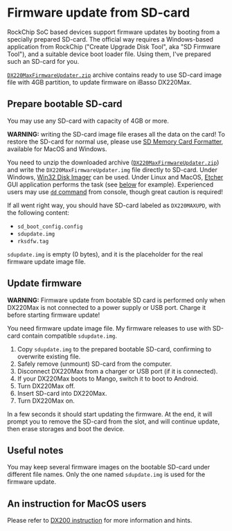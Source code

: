 # Firmware update from SD-card

RockChip SoC based devices support firmware updates by booting from a specially prepared SD-card. The official way requires a Windows-based application from RockChip ("Create Upgrade Disk Tool", aka "SD Firmware Tool"), and a suitable device boot loader file. Using them, I've prepared such an SD-card for you.

[`DX220MaxFirmwareUpdater.zip`](https://github.com/Lurker00/DX220Max-Firmware-Add-on/releases/download/DX220MaxFirmwareUpdater/DX220MaxFirmwareUpdater.zip) archive contains ready to use SD-card image file with 4GB partition, to update firmware on iBasso DX220Max.

## Prepare bootable SD-card
You may use any SD-card with capacity of 4GB or more.

**WARNING:** writing the SD-card image file erases all the data on the card! To restore the SD-card for normal use, please use [SD Memory Card Formatter](https://www.sdcard.org/downloads/formatter/), available for MacOS and Windows.

You need to unzip the downloaded archive ([`DX220MaxFirmwareUpdater.zip`](https://github.com/Lurker00/DX220Max-Firmware-Add-on/releases/download/DX220MaxFirmwareUpdater/DX220MaxFirmwareUpdater.zip)) and write the `DX220MaxFirmwareUpdater.img` file directly to SD-card. Under Windows, [Win32 Disk Imager](https://sourceforge.net/projects/win32diskimager/) can be used. Under Linux and MacOS, [Etcher](https://en.wikipedia.org/wiki/Etcher_(software)) GUI application performs the task (see [below](#an-instruction-for-macos-users) for example). Experienced users may use [`dd` command](https://en.wikipedia.org/wiki/Dd_(Unix)) from console, though great caution is required!

If all went right way, you should have SD-card labeled as `DX220MAXUPD`, with the following content:
* `sd_boot_config.config`
* `sdupdate.img`
* `rksdfw.tag`

`sdupdate.img` is empty (0 bytes), and it is the placeholder for the real firmware update image file.

## Update firmware

**WARNING:** Firmware update from bootable SD card is performed only when DX220Max is not connected to a power supply or USB port. Charge it before starting firmware update!

You need firmware update image file. My firmware releases to use with SD-card contain compatible `sdupdate.img`.

1. Copy `sdupdate.img` to the prepared bootable SD-card, confirming to overwrite existing file.
2. Safely remove (unmount) SD-card from the computer.
3. Disconnect DX220Max from a charger or USB port (if it is connected).
4. If your DX220Max boots to Mango, switch it to boot to Android.
5. Turn DX220Max off.
6. Insert SD-card into DX220Max.
7. Turn DX220Max on.

In a few seconds it should start updating the firmware. At the end, it will prompt you to remove the SD-card from the slot, and will continue update, then erase storages and boot the device.

## Useful notes

You may keep several firmware images on the bootable SD-card under different file names. Only the one named `sdupdate.img` is used for the firmware update.

## An instruction for MacOS users

Please refer to [DX200 instruction](https://github.com/Lurker00/DX200-Firmware-Add-on/blob/master/FirmwareUpdater/README.md) for more information and hints.
